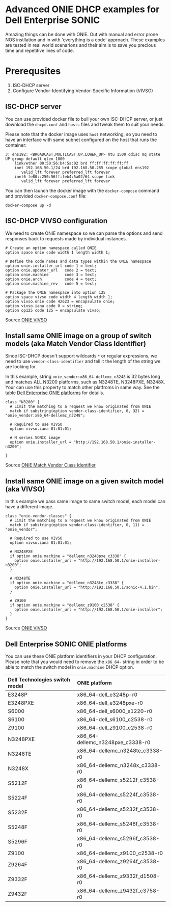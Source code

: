 # Advanced ONIE DHCP examples for Dell Enterprise SONIC

Amazing things can be done with ONIE. Out with manual and error prone NOS instllation and in with 'everything is a code' approach. These examples are tested in real world scenarions and their aim is to save you precious time and repetitive lines of code.

# Prerequsites
1. ISC-DHCP server
2. Configure Vendor-Identifying Vendor-Specific Information (VIVSO)

## ISC-DHCP server

You can use provided docker file to buil your own ISC-DHCP server, or just download the `dhcpd.conf` and `hosts` files and tweak them to suit your needs.

Please note that the docker image uses `host` networking, so you need to have an interface with same subnet configured on the host that runs the container:

```
3: ens192: <BROADCAST,MULTICAST,UP,LOWER_UP> mtu 1500 qdisc mq state UP group default qlen 1000
    link/ether 00:50:56:b4:5a:02 brd ff:ff:ff:ff:ff:ff
    inet 192.168.50.1/24 brd 192.168.50.255 scope global ens192
       valid_lft forever preferred_lft forever
    inet6 fe80::250:56ff:feb4:5a02/64 scope link
       valid_lft forever preferred_lft forever
```

You can then launch the docker image with the `docker-compose` command and provided `docker-compose.conf` file:

`docker-compose up -d`

## ISC-DHCP VIVSO configuration

We need to create ONIE namespace so we can parse the options and send responses back to requests made by individual instances.

```
# Create an option namespace called ONIE
option space onie code width 1 length width 1;

# Define the code names and data types within the ONIE namespace
option onie.installer_url code 1 = text;
option onie.updater_url   code 2 = text;
option onie.machine       code 3 = text;
option onie.arch          code 4 = text;
option onie.machine_rev   code 5 = text;

# Package the ONIE namespace into option 125
option space vivso code width 4 length width 1;
option vivso.onie code 42623 = encapsulate onie;
option vivso.iana code 0 = string;
option op125 code 125 = encapsulate vivso;

```
Source [ONIE VIVSO](https://opencomputeproject.github.io/onie/design-spec/discovery.html#vendor-identifying-vendor-specific-information-vivso)

## Install same ONIE image on a group of switch models (aka Match Vendor Class Identifier)

Since ISC-DHCP doesn't support wildcards `*` or regular expressions, we need to use `vendor-class-identifier` and tell it the length of the string we are looking for.

In this example, string `onie_vendor:x86_64-dellemc_n3248` is 32 bytes long and matches ALL N3200 platforms, such as N3248TE, N3248PXE, N3248X. Your can use this property to match other platfroms in same way. See the table [Dell Enterprise ONIE platforms](#dell-enterprise-onie-platforms) for details.

```
class "N3200" {
  # Limit the matching to a request we know originated from ONIE
  match if substring(option vendor-class-identifier, 0, 32) = "onie_vendor:x86_64-dellemc_n3248";

  # Required to use VIVSO
  option vivso.iana 01:01:01;

  # N series SONIC image
  option onie.installer_url = "http://192.168.50.1/onie-installer-n3200";

}

```
Source [ONIE Match Vendor Class Identifier](https://opencomputeproject.github.io/onie/user-guide/index.html#advanced-dhcp-match-vendor-class-identifier)

## Install same ONIE image on a given switch model (aka VIVSO)

In this example we pass same image to same switch model, each model can have a different image.

```
class "onie-vendor-classes" {
  # Limit the matching to a request we know originated from ONIE
  match if substring(option vendor-class-identifier, 0, 11) = "onie_vendor";

  # Required to use VIVSO
  option vivso.iana 01:01:01;

  # N3248PXE
  if option onie.machine = "dellemc_n3248pxe_c3338" {
    option onie.installer_url = "http://192.168.50.1/onie-installer-n3200";
  }

  # N3248TE
  if option onie.machine = "dellemc_n3248te_c3338" {
    option onie.installer_url = "http://192.168.50.1/sonic-4.1.bin";
  }

  # Z9100
  if option onie.machine = "dellemc_z9100_c2538" {
    option onie.installer_url = "http://192.168.50.1/onie-installer";
  }
}

```

Source [ONIE VIVSO](https://opencomputeproject.github.io/onie/user-guide/index.html#advanced-dhcp-2-vivso)

## Dell Enterprise SONIC ONIE platforms

You can use these ONIE platform identifiers in your DHCP configuration. Please note that you would need to remove the `x86_64-` string in order to be able to match the switch model in `onie.machine` DHCP option.

| Dell Technologies switch model | ONIE platform |
| :----------------------------- | :------------ |
| E3248P                         | x86_64-dell_e3248p-r0 |
| E3248PXE                       | x86_64-dell_e3248pxe-r0 |
| S6000                          | x86_64-dell_s6000_s1220-r0 |
| S6100                          | x86_64-dell_s6100_c2538-r0 |
| Z9100                          | x86_64-dell_z9100_c2538-r0 |
| N3248PXE                       | x86_64-dellemc_n3248pxe_c3338-r0 |
| N3248TE                        | x86_64-dellemc_n3248te_c3338-r0 |
| N3248X                         | x86_64-dellemc_n3248x_c3338-r0 |
| S5212F                         | x86_64-dellemc_s5212f_c3538-r0 |
| S5224F                         | x86_64-dellemc_s5224f_c3538-r0 |
| S5232F                         | x86_64-dellemc_s5232f_c3538-r0 | 
| S5248F                         | x86_64-dellemc_s5248f_c3538-r0 |
| S5296F                         | x86_64-dellemc_s5296f_c3538-r0 |
| Z9100                          | x86_64-dellemc_z9100_c2538-r0 |
| Z9264F                         | x86_64-dellemc_z9264f_c3538-r0 |
| Z9332F                         | x86_64-dellemc_z9332f_d1508-r0 |
| Z9432F                         | x86_64-dellemc_z9432f_c3758-r0 |
